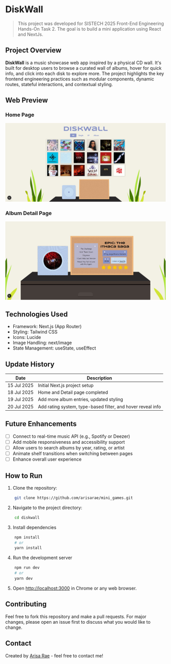 # DiskWall

> This project was developed for SISTECH 2025 Front-End Engineering Hands-On Task 2. The goal is to build a mini application using React and NextJs. 

## Project Overview

**DiskWall** is a music showcase web app inspired by a physical CD wall. It's built for desktop users to browse a curated wall of albums, hover for quick info, and click into each disk to explore more. The project highlights the key frontend engineering practices such as modular components, dynamic routes, stateful interactions, and contextual styling. 

## Web Preview

### Home Page
![Homepage screenshot](./public/homePage.jpeg)

### Album Detail Page
![Detail page screenshot](./public/detailPage.jpeg)


## Technologies Used

- Framework: Next.js (App Router)
- Styling: Tailwind CSS
- Icons: Lucide
- Image Handling: next/image
- State Management: useState, useEffect

## Update History

| Date             | Description                                                 | 
|---------------|-------------------------------------------------------------|
| 15 Jul 2025   | Initial Next.js project setup                            | 
| 18 Jul 2025   | Home and Detail page completed                                  | 
| 19 Jul 2025   | Add more album entries, updated styling                                |
| 20 Jul 2025   | Add rating system, type-based filter, and hover reveal info     |

## Future Enhancements

- [ ] Connect to real-time music API (e.g., Spotify or Deezer) 
- [ ] Add mobile responsiveness and accessibility support
- [ ] Allow users to search albums by year, rating, or artist
- [ ] Animate shelf transitions when switching between pages
- [ ] Enhance overall user experience

## How to Run

1. Clone the repository:
```bash
    git clone https://github.com/arisarae/mini_games.git
```

2. Navigate to the project directory:
    
```bash
    cd diskwall
```

3. Install dependencies
```bash
    npm install
    # or
    yarn install
```

4. Run the development server
```bash
    npm run dev
    # or
    yarn dev
```

5. Open [http://localhost:3000](http://localhost:3000) in Chrome or any web browser. 

## Contributing

Feel free to fork this repository and make a pull requests. For major changes, please open an issue first to discuss what you would like to change.

## Contact

Created by [Arisa Rae](https://www.linkedin.com/in/arisa-raezzura/) - feel free to contact me!